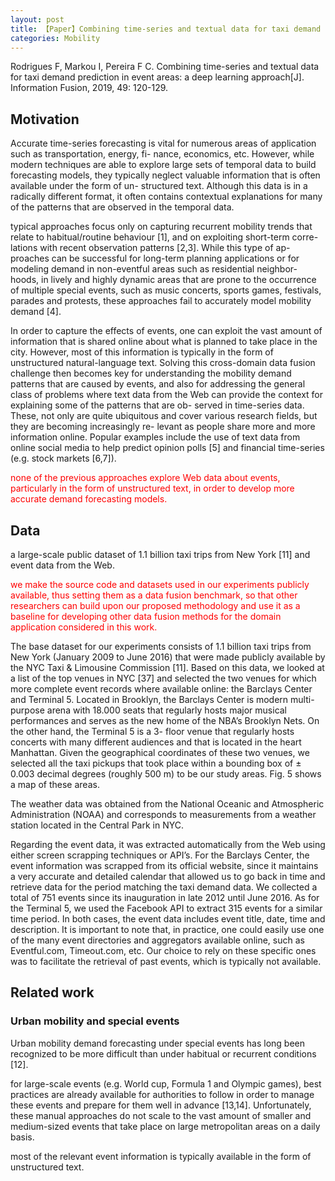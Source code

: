 ```yaml
---
layout: post
title: 【Paper】Combining time-series and textual data for taxi demand prediction in event areas - A deep learning approach
categories: Mobility
---
```


Rodrigues F, Markou I, Pereira F C. Combining time-series and textual data for taxi demand prediction in event areas: a deep learning approach[J]. Information Fusion, 2019, 49: 120-129.

## Motivation

Accurate time-series forecasting is vital for numerous areas of application such as transportation, energy, fi- nance, economics, etc. However, while modern techniques are able to explore large sets of temporal data to build forecasting models, they typically neglect valuable information that is often available under the form of un- structured text. Although this data is in a radically different format, it often contains contextual explanations for many of the patterns that are observed in the temporal data.

typical approaches focus only on capturing recurrent mobility trends that relate to habitual/routine behaviour [1], and on exploiting short-term corre- lations with recent observation patterns [2,3]. While this type of ap- proaches can be successful for long-term planning applications or for modeling demand in non-eventful areas such as residential neighbor- hoods, in lively and highly dynamic areas that are prone to the occurrence of multiple special events, such as music concerts, sports games, festivals, parades and protests, these approaches fail to accurately model mobility demand [4].

In order to capture the effects of events, one can exploit the vast amount of information that is shared online about what is planned to take place in the city. However, most of this information is typically in the form of unstructured natural-language text. Solving this cross-domain data fusion challenge then becomes key for understanding the mobility demand patterns that are caused by events, and also for addressing the general class of problems where text data from the Web can provide the context for explaining some of the patterns that are ob- served in time-series data. These, not only are quite ubiquitous and cover various research fields, but they are becoming increasingly re- levant as people share more and more information online. Popular examples include the use of text data from online social media to help predict opinion polls [5] and financial time-series (e.g. stock markets [6,7]). 

<font color='red'>none of the previous approaches explore Web data about events, particularly in the form of unstructured text, in order to develop more accurate demand forecasting models.</font>

## Data

a large-scale public dataset of 1.1 billion taxi trips from New York [11] and event data from the Web.

<font color='red'>we make the source code and datasets used in our experiments publicly available, thus setting them as a data fusion benchmark, so that other researchers can build upon our proposed methodology and use it as a baseline for developing other data fusion methods for the domain application considered in this work.</font>

The base dataset for our experiments consists of 1.1 billion taxi trips from New York (January 2009 to June 2016) that were made publicly available by the NYC Taxi & Limousine Commission [11]. Based on this data, we looked at a list of the top venues in NYC [37] and selected the two venues for which more complete event records where available online: the Barclays Center and Terminal 5. Located in Brooklyn, the Barclays Center is modern multi-purpose arena with 18.000 seats that regularly hosts major musical performances and serves as the new home of the NBA’s Brooklyn Nets. On the other hand, the Terminal 5 is a 3- floor venue that regularly hosts concerts with many different audiences and that is located in the heart Manhattan. Given the geographical coordinates of these two venues, we selected all the taxi pickups that took place within a bounding box of ± 0.003 decimal degrees (roughly 500 m) to be our study areas. Fig. 5 shows a map of these areas.

The weather data was obtained from the National Oceanic and Atmospheric Administration (NOAA) and corresponds to measurements from a weather station located in the Central Park in NYC.

Regarding the event data, it was extracted automatically from the Web using either screen scrapping techniques or API’s. For the Barclays Center, the event information was scrapped from its official website, since it maintains a very accurate and detailed calendar that allowed us to go back in time and retrieve data for the period matching the taxi demand data. We collected a total of 751 events since its inauguration in late 2012 until June 2016. As for the Terminal 5, we used the Facebook API to extract 315 events for a similar time period. In both cases, the event data includes event title, date, time and description. It is important to note that, in practice, one could easily use one of the many event directories and aggregators available online, such as Eventful.com, Timeout.com, etc. Our choice to rely on these specific ones was to facilitate the retrieval of past events, which is typically not available.



## Related work

### Urban mobility and special events

Urban mobility demand forecasting under special events has long been recognized to be more difficult than under habitual or recurrent conditions [12].

for large-scale events (e.g. World cup, Formula 1 and Olympic games), best practices are already available for authorities to follow in order to manage these events and prepare for them well in advance [13,14]. Unfortunately, these manual approaches do not scale to the vast amount of smaller and medium-sized events that take place on large metropolitan areas on a daily basis.

most of the relevant event information is typically available in the form of unstructured text.